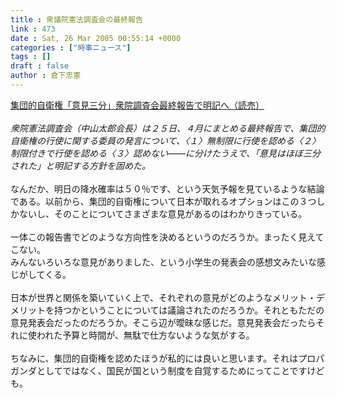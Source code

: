 ```yaml
---
title : 衆議院憲法調査会の最終報告
link : 473
date : Sat, 26 Mar 2005 00:55:14 +0000
categories : ["時事ニュース"]
tags : []
draft : false
author : 倉下忠憲
---
```


<A HREF="http://www.yomiuri.co.jp/politics/news/20050326ia01.htm" TARGET="_blank">集団的自衛権「意見三分」衆院調査会最終報告で明記へ（読売）</A><BR><BR><I>衆院憲法調査会（中山太郎会長）は２５日、４月にまとめる最終報告で、集団的自衛権の行使に関する委員の発言について、〈１〉無制限に行使を認める〈２〉制限付きで行使を認める〈３〉認めない――に分けたうえで、「意見はほぼ三分された」と明記する方針を固めた。 </I><BR><BR>なんだか、明日の降水確率は５０％です、という天気予報を見ているような結論である。以前から、集団的自衛権について日本が取れるオプションはこの３つしかないし、そのことについてさまざまな意見があるのはわかりきっている。<BR><BR>一体この報告書でどのような方向性を決めるというのだろうか。まったく見えてこない。<BR>みんないろいろな意見がありました、という小学生の発表会の感想文みたいな感じがしてくる。<BR><BR>日本が世界と関係を築いていく上で、それぞれの意見がどのようなメリット・デメリットを持つかということについては議論されたのだろうか。それともただの意見発表会だったのだろうか。そこら辺が曖昧な感じだ。意見発表会だったらそれに使われた予算と時間が、無駄で仕方ないような気がする。<BR><BR>ちなみに、集団的自衛権を認めたほうが私的には良いと思います。それはプロパガンダとしてではなく、国民が国という制度を自覚するためにってことですけども。<BR><BR><br><br>
